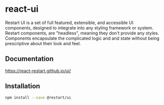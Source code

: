 # react-ui

Restart UI is a set of full featured, extensible, and accessible UI components, designed to integrate into any styling
framework or system. Restart components, are "headless", meaning they don't provide any styles. Components encapsulate
the complicated logic and and state without being prescriptive about their look and feel.


## Documentation

https://react-restart.github.io/ui/

## Installation

```sh
npm install --save @restart/ui
```

